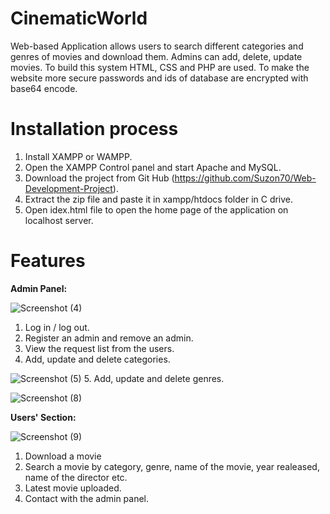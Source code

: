 # CinematicWorld
Web-based Application allows users to search different categories and genres of movies and download them. Admins can add, delete, update movies. To build this system HTML, CSS and PHP are used. To make the website more secure passwords and ids of database are encrypted with base64 encode.

# Installation process
1. Install XAMPP or WAMPP.
2. Open the XAMPP Control panel and start Apache and MySQL.
3. Download the project from Git Hub (https://github.com/Suzon70/Web-Development-Project).
4. Extract the zip file and paste it in xampp/htdocs folder in C drive.
5. Open idex.html file to open the home page of the application on localhost server.

# Features
**Admin Panel:**

![Screenshot (4)](https://github.com/Suzon70/Web-Development-Project/assets/53349003/c7475953-9e4c-44c8-b437-9db892cf7277)
1. Log in / log out.
2. Register an admin and remove an admin.
3. View the request list from the users. 
4. Add, update and delete categories. 

![Screenshot (5)](https://github.com/Suzon70/Web-Development-Project/assets/53349003/297306ef-20f5-4a46-8ec4-e311c63eff41)
5. Add, update and delete genres.

![Screenshot (8)](https://github.com/Suzon70/Web-Development-Project/assets/53349003/0493492c-15f2-4404-8303-e8b64d6b3d89)

**Users' Section:**

![Screenshot (9)](https://github.com/Suzon70/Web-Development-Project/assets/53349003/f15a63f0-62a3-4ea9-9981-9315cc2e7005)

1. Download a movie
2. Search a movie by category, genre, name of the movie, year realeased, name of the director etc.
3. Latest movie uploaded.
4. Contact with the admin panel.


